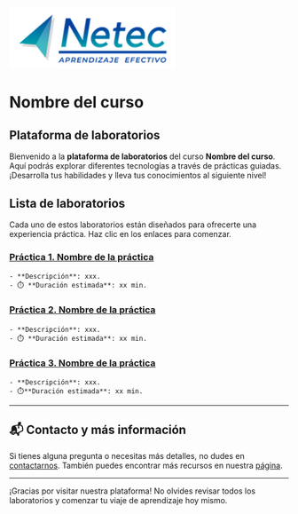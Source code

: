 <img src="images/neteclogo.png" alt="logo" width="300"/>

# Nombre del curso

## Plataforma de laboratorios

Bienvenido a la **plataforma de laboratorios** del curso **Nombre del curso**. Aquí podrás explorar diferentes tecnologías a través de prácticas guiadas. ¡Desarrolla tus habilidades y lleva tus conocimientos al siguiente nivel!

## Lista de laboratorios

Cada uno de estos laboratorios están diseñados para ofrecerte una experiencia práctica. Haz clic en los enlaces para comenzar.

### [Práctica 1. Nombre de la práctica](./Laboratorio_1.md) 
    - **Descripción**: xxx.
    - ⏱️ **Duración estimada**: xx min.

### [Práctica 2. Nombre de la práctica](./Laboratorio_2.md)
    - **Descripción**: xxx.
    - ⏱️ **Duración estimada**: xx min.

### [Práctica 3. Nombre de la práctica](./Laboratorio_3.md)
    - **Descripción**: xxx.
    - ⏱️**Duración estimada**: xx min.


---

## 📬 **Contacto y más información**

Si tienes alguna pregunta o necesitas más detalles, no dudes en [contactarnos](mailto:soporte@netec.com). También puedes encontrar más recursos en nuestra [página](https://netec.com).

---

¡Gracias por visitar nuestra plataforma! No olvides revisar todos los laboratorios y comenzar tu viaje de aprendizaje hoy mismo.
